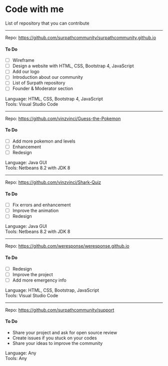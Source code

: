 # Code with me
List of repository that you can contribute

<hr>

Repo: <a href="https://github.com/surpathcommunity/surpathcommunity.github.io">https://github.com/surpathcommunity/surpathcommunity.github.io</a>
#### To Do
- [ ] Wireframe
- [ ] Design a website with HTML, CSS, Bootstrap 4, JavaScript
- [ ] Add our logo
- [ ] Introduction about our community
- [ ] List of Surpath repository
- [ ] Founder & Moderator section

Language: HTML, CSS, Bootstrap 4, JavaScript<br>
Tools: Visual Studio Code

<hr>

Repo: <a href="https://github.com/vinzvinci/Guess-the-Pokemon">https://github.com/vinzvinci/Guess-the-Pokemon</a>
#### To Do
- [ ] Add more pokemon and levels
- [ ] Enhancement 
- [ ] Redesign

Language: Java GUI<br>
Tools: Netbeans 8.2 with JDK 8

<hr>

Repo: <a href="https://github.com/vinzvinci/Shark-Quiz">https://github.com/vinzvinci/Shark-Quiz</a>
#### To Do
- [ ] Fix errors and enhancement
- [ ] Improve the animation
- [ ] Redesign

Language: Java GUI<br>
Tools: Netbeans 8.2 with JDK 8

<hr>

Repo: <a href="https://github.com/weresponse/weresponse.github.io">https://github.com/weresponse/weresponse.github.io</a>
#### To Do
- [ ] Redesign
- [ ] Improve the project
- [ ] Add more emergency info

Language: HTML, CSS, Bootstrap, JavaScript<br>
Tools: Visual Studio Code 

<hr> 

Repo: <a href="https://github.com/surpathcommunity/support">https://github.com/surpathcommunity/support</a>
#### To Do
- Share your project and ask for open source review
- Create issues if you stuck on your codes
- Share your ideas to improve the community

Language: Any<br>
Tools: Any
